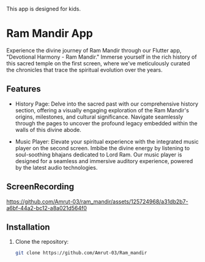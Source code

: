 This app is designed for kids.

# Ram Mandir App

Experience the divine journey of Ram Mandir through our Flutter app, "Devotional Harmony - Ram Mandir." Immerse yourself in the rich history of this sacred temple on the first screen, where we've meticulously curated the chronicles that trace the spiritual evolution over the years.

## Features

- History Page:
Delve into the sacred past with our comprehensive history section, offering a visually engaging exploration of the Ram Mandir's origins, milestones, and cultural significance. Navigate seamlessly through the pages to uncover the profound legacy embedded within the walls of this divine abode.

- Music Player:
Elevate your spiritual experience with the integrated music player on the second screen. Imbibe the divine energy by listening to soul-soothing bhajans dedicated to Lord Ram. Our music player is designed for a seamless and immersive auditory experience, powered by the latest audio technologies.

## ScreenRecording
https://github.com/Amrut-03/ram_mandir/assets/125724968/a31db2b7-a6bf-44a2-bc12-a8a021d564f0
## Installation

1. Clone the repository:

   ```bash
   git clone https://github.com/Amrut-03/Ram_mandir
